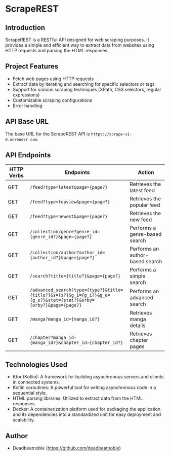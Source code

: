 # ScrapeREST

## Introduction
ScrapeREST is a RESTful API designed for web scraping purposes. It provides a simple and efficient way to extract data from websites using HTTP requests and parsing the HTML responses.

## Project Features
- Fetch web pages using HTTP requests
- Extract data by iterating and searching for specific selectors or tags
- Support for various scraping techniques (XPath, CSS selectors, regular expressions)
- Customizable scraping configurations
- Error handling

## API Base URL
The base URL for the ScrapeREST API is `https://scrape-v1-0.onrender.com`.

## API Endpoints
| HTTP Verbs | Endpoints | Action |
| --- | --- | --- |
| GET | `/feed?type=latest&page={page?}` | Retrieves the latest feed |
| GET | `/feed?type=topview&page={page?}` | Retrieves the popular feed |
| GET | `/feed?type=newest&page={page?}` | Retrieves the new feed |
| GET | `/collection/genre?genre_id={genre_id?}&page={page?}` | Performs a genre-based search |
| GET | `/collection/author?author_id={author_id?}&page={page?}` | Performs an author-based search |
| GET | `/search?title={title?}&page={page?}` | Performs a simple search |
| GET | `/advanced_search?type={type?}&title={title?}&s={s?}&g_i={g_i?}&g_e={g_e?}&stat={stat?}&orby={orby?}&page={page?}` | Performs an advanced search |
| GET | `/manga?manga_id={manga_id?}` | Retrieves manga details |
| GET | `/chapter?manga_id={manga_id?}&chapter_id={chapter_id?}` | Retrieves chapter pages |

## Technologies Used
- Ktor (Kotlin): A framework for building asynchronous servers and clients in connected systems.
- Kotlin coroutines: A powerful tool for writing asynchronous code in a sequential style.
- HTML parsing libraries: Utilized to extract data from the HTML responses.
- Docker: A containerization platform used for packaging the application and its dependencies into a standardized unit for easy deployment and scalability.

## Author
- Deadbeatnoble (https://github.com/deadbeatnoble)
